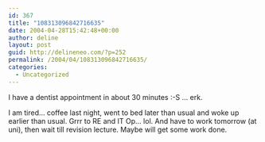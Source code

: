 ```yaml
---
id: 367
title: "108313096842716635"
date: 2004-04-28T15:42:48+00:00
author: deline
layout: post
guid: http://delineneo.com/?p=252
permalink: /2004/04/108313096842716635/
categories:
  - Uncategorized
---
```

I have a dentist appointment in about 30 minutes :-S &#8230; erk.
  
I am tired&#8230; coffee last night, went to bed later than usual and woke up earlier than usual. Grrr to RE and IT Op&#8230; lol. And have to work tomorrow (at uni), then wait till revision lecture. Maybe will get some work done.